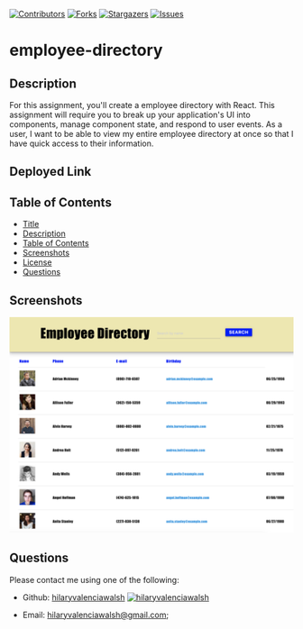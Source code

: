
[contributors-shield]: https://img.shields.io/github/contributors/hilaryvalenciawalsh/employee-directory.svg?style=flat-square
[contributors-url]: https://github.com/hilaryvalenciawalsh/employee-directory/graphs/contributors
[forks-shield]: https://img.shields.io/github/forks/hilaryvalenciawalsh/employee-directory.svg?style=flat-square
[forks-url]: https://github.com/hilaryvalenciawalsh/employee-directory/network/members
[stars-shield]: https://img.shields.io/github/stars/hilaryvalenciawalsh/employee-directory.svg?style=flat-square
[stars-url]: https://github.com/hilaryvalenciawalsh/employee-directory/stargazers
[issues-shield]: https://img.shields.io/github/issues/hilaryvalenciawalsh/employee-directory.svg?style=flat-square
[issues-url]: https://github.com/hilaryvalenciawalsh/employee-directory/issues
[![Contributors][contributors-shield]][contributors-url] [![Forks][forks-shield]][forks-url] [![Stargazers][stars-shield]][stars-url] [![Issues][issues-shield]][issues-url] 
# employee-directory

## Description
For this assignment, you'll create a employee directory with React. This assignment will require you to break up your application's UI into components, manage component state, and respond to user events.
As a user, I want to be able to view my entire employee directory at once so that I have quick access to their information.

## Deployed Link


## Table of Contents
- [Title](#title)
- [Description](#description)
- [Table of Contents](#table-of-contents)
- [Screenshots](#screenshots)
- [License](#license)
- [Questions](#questions)

## Screenshots
<img src="screenshot.png" alt="employee-directory"/>
   
## Questions
Please contact me using one of the following:
    
- Github: [hilaryvalenciawalsh](https://gist.github.com/hilaryvalenciawalsh)  [<img src="https://avatars1.githubusercontent.com/u/67081309?v=4" height="50" width="50" alt="hilaryvalenciawalsh"/>](https://gist.github.com/hilaryvalenciawalsh) 
    
- Email: hilaryvalenciawalsh@gmail.com;
    
